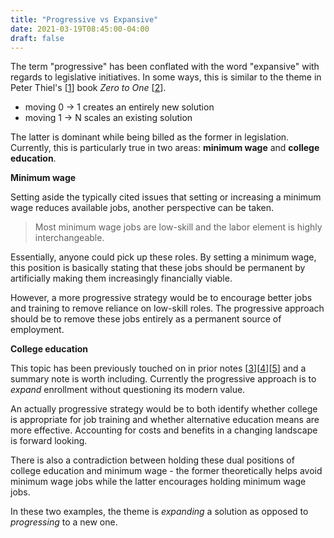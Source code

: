 ```yaml
---
title: "Progressive vs Expansive"
date: 2021-03-19T08:45:00-04:00
draft: false
---
```

The term "progressive" has been conflated with the word "expansive" with regards to legislative initiatives. In some ways, this is similar to the theme in Peter Thiel's [[1](https://en.wikipedia.org/wiki/Peter_Thiel "Peter Thiel - Wikipedia")] book _Zero to One_ [[2](https://www.amazon.com/Zero-One-Notes-Startups-Future/dp/0804139296/ref=sr_1_1?crid=1A6QLH3ITBA8X&dchild=1&keywords=zero+to+one&qid=1615985599&sprefix=zero+to+one%2Caps%2C153&sr=8-1 "Zero to One - Amazon")].

- moving 0 -> 1 creates an entirely new solution
- moving 1 -> N scales an existing solution

The latter is dominant while being billed as the former in legislation. Currently, this is particularly true in two areas: **minimum wage** and **college education**.

**Minimum wage**

Setting aside the typically cited issues that setting or increasing a minimum wage reduces available jobs, another perspective can be taken.

> Most minimum wage jobs are low-skill and the labor element is highly interchangeable.

Essentially, anyone could pick up these roles. By setting a minimum wage, this position is basically stating that these jobs should be permanent by artificially making them increasingly financially viable.

However, a more progressive strategy would be to encourage better jobs and training to remove reliance on low-skill roles. The progressive approach should be to remove these jobs entirely as a permanent source of employment.

**College education**

This topic has been previously touched on in prior notes [[3](https://johnforstmeier.com/notes/progressive-education/ "Progressive Education - Forstmeier")][[4](https://johnforstmeier.com/notes/student-value-extraction/ "Student Value Extraction - Forstmeier")][[5](https://johnforstmeier.com/notes/splitting-education/ "Splitting Education - Forstmeier")] and a summary note is worth including. Currently the progressive approach is to _expand_ enrollment without questioning its modern value.

An actually progressive strategy would be to both identify whether college is appropriate for job training and whether alternative education means are more effective. Accounting for costs and benefits in a changing landscape is forward looking.

There is also a contradiction between holding these dual positions of college education and minimum wage - the former theoretically helps avoid minimum wage jobs while the latter encourages holding minimum wage jobs.

In these two examples, the theme is _expanding_ a solution as opposed to _progressing_ to a new one.